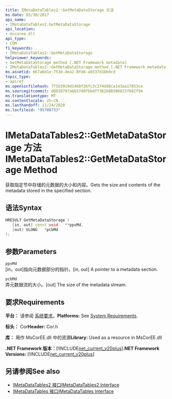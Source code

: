 ```yaml
---
title: IMetaDataTables2::GetMetaDataStorage 方法
ms.date: 03/30/2017
api_name:
- IMetaDataTables2.GetMetaDataStorage
api_location:
- mscoree.dll
api_type:
- COM
f1_keywords:
- IMetaDataTables2::GetMetaDataStorage
helpviewer_keywords:
- GetMetaDataStorage method [.NET Framework metadata]
- IMetaDataTables2::GetMetaDataStorage method [.NET Framework metadata]
ms.assetid: 667a6d1e-753d-4ea2-8fd8-a8337d1bb9cd
topic_type:
- apiref
ms.openlocfilehash: 775b3919d1468f26fc3c374dd8ca143aa17853ce
ms.sourcegitcommit: d8020797a6657d0fbbdff362b80300815f682f94
ms.translationtype: MT
ms.contentlocale: zh-CN
ms.lasthandoff: 11/24/2020
ms.locfileid: "95708733"
---
```

# <a name="imetadatatables2getmetadatastorage-method"></a><span data-ttu-id="6eaf4-102">IMetaDataTables2::GetMetaDataStorage 方法</span><span class="sxs-lookup"><span data-stu-id="6eaf4-102">IMetaDataTables2::GetMetaDataStorage Method</span></span>

<span data-ttu-id="6eaf4-103">获取指定节中存储的元数据的大小和内容。</span><span class="sxs-lookup"><span data-stu-id="6eaf4-103">Gets the size and contents of the metadata stored in the specified section.</span></span>  
  
## <a name="syntax"></a><span data-ttu-id="6eaf4-104">语法</span><span class="sxs-lookup"><span data-stu-id="6eaf4-104">Syntax</span></span>  
  
```cpp  
HRESULT GetMetaDataStorage (  
   [in, out] const void   **ppvMd,  
   [out] ULONG   *pcbMd  
);  
```  
  
## <a name="parameters"></a><span data-ttu-id="6eaf4-105">参数</span><span class="sxs-lookup"><span data-stu-id="6eaf4-105">Parameters</span></span>  

 `ppvMd`  
 <span data-ttu-id="6eaf4-106">[in，out]指向元数据部分的指针。</span><span class="sxs-lookup"><span data-stu-id="6eaf4-106">[in, out] A pointer to a metadata section.</span></span>  
  
 `pcbMd`  
 <span data-ttu-id="6eaf4-107">弄元数据流的大小。</span><span class="sxs-lookup"><span data-stu-id="6eaf4-107">[out] The size of the metadata stream.</span></span>  
  
## <a name="requirements"></a><span data-ttu-id="6eaf4-108">要求</span><span class="sxs-lookup"><span data-stu-id="6eaf4-108">Requirements</span></span>  

 <span data-ttu-id="6eaf4-109">**平台：** 请参阅 [系统要求](../../get-started/system-requirements.md)。</span><span class="sxs-lookup"><span data-stu-id="6eaf4-109">**Platforms:** See [System Requirements](../../get-started/system-requirements.md).</span></span>  
  
 <span data-ttu-id="6eaf4-110">**标头：** Cor</span><span class="sxs-lookup"><span data-stu-id="6eaf4-110">**Header:** Cor.h</span></span>  
  
 <span data-ttu-id="6eaf4-111">**库：** 用作 MsCorEE.dll 中的资源</span><span class="sxs-lookup"><span data-stu-id="6eaf4-111">**Library:** Used as a resource in MsCorEE.dll</span></span>  
  
 <span data-ttu-id="6eaf4-112">**.NET Framework 版本：**[!INCLUDE[net_current_v20plus](../../../../includes/net-current-v20plus-md.md)]</span><span class="sxs-lookup"><span data-stu-id="6eaf4-112">**.NET Framework Versions:** [!INCLUDE[net_current_v20plus](../../../../includes/net-current-v20plus-md.md)]</span></span>  
  
## <a name="see-also"></a><span data-ttu-id="6eaf4-113">另请参阅</span><span class="sxs-lookup"><span data-stu-id="6eaf4-113">See also</span></span>

- [<span data-ttu-id="6eaf4-114">IMetaDataTables2 接口</span><span class="sxs-lookup"><span data-stu-id="6eaf4-114">IMetaDataTables2 Interface</span></span>](imetadatatables2-interface.md)
- [<span data-ttu-id="6eaf4-115">IMetaDataTables 接口</span><span class="sxs-lookup"><span data-stu-id="6eaf4-115">IMetaDataTables Interface</span></span>](imetadatatables-interface.md)
